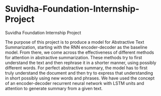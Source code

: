 # Suvidha-Foundation-Internship-Project
Suvidha Foundation Internship Project

The purpose of this project is to produce a model for Abstractive Text Summarization, starting with the RNN encoder-decoder as the baseline model. From there, we come across the effectiveness of different methods for attention in abstractive summarization. These methods try to first understand the text and then rephrase it in a shorter manner, using possibly different words. For perfect abstractive summary, the model has to first truly understand the document and then try to express that understanding in short possibly using new words and phrases. We have used the concept of an encoder-decoder recurrent neural network with LSTM units and attention to generate summary from a given text.
